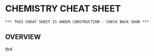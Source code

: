 # CHEMISTRY CHEAT SHEET

```text
*** THIS CHEAT SHEET IS UNDER CONSTRUCTION - CHECK BACK SOON ***
```

## OVERVIEW

tbd
